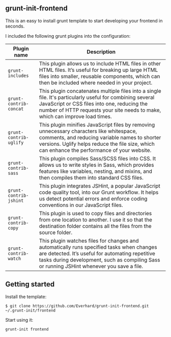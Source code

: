 ## grunt-init-frontend
This is an easy to install grunt template to start developing your frontend in seconds.

I included the following grunt plugins into the configuration:

| Plugin name             | Description                                                                                                                                                                                                                                |
|-------------------------|--------------------------------------------------------------------------------------------------------------------------------------------------------------------------------------------------------------------------------------------|
| `grunt-includes`        | This plugin allows us to include HTML files in other HTML files. It’s useful for breaking up large HTML files into smaller, reusable components, which can then be included where needed in your project.                                  |
| `grunt-contrib-concat`  | This plugin concatenates multiple files into a single file. It's particularly useful for combining several JavaScript or CSS files into one, reducing the number of HTTP requests your site needs to make, which can improve load times.   |
| `grunt-contrib-uglify`  | This plugin minifies JavaScript files by removing unnecessary characters like whitespace, comments, and reducing variable names to shorter versions. Uglify helps reduce the file size, which can enhance the performance of your website. |
| `grunt-contrib-sass`    | This plugin compiles Sass/SCSS files into CSS. It allows us to write styles in Sass, which provides features like variables, nesting, and mixins, and then compiles them into standard CSS files.                                          |
| `grunt-contrib-jshint`  | This plugin integrates JSHint, a popular JavaScript code quality tool, into our Grunt workflow. It helps us detect potential errors and enforce coding conventions in our JavaScript files.                                                |
| `grunt-contrib-copy`    | This plugin is used to copy files and directories from one location to another. I use it so that the destination folder contains all the files from the source folder.                                                                     |
| `grunt-contrib-watch`   | This plugin watches files for changes and automatically runs specified tasks when changes are detected. It’s useful for automating repetitive tasks during development, such as compiling Sass or running JSHint whenever you save a file. |

## Getting started
Install the template:
```shell
$ git clone https://github.com/Everhard/grunt-init-frontend.git ~/.grunt-init/frontend
```
Start using it:
```shell
grunt-init frontend
```
